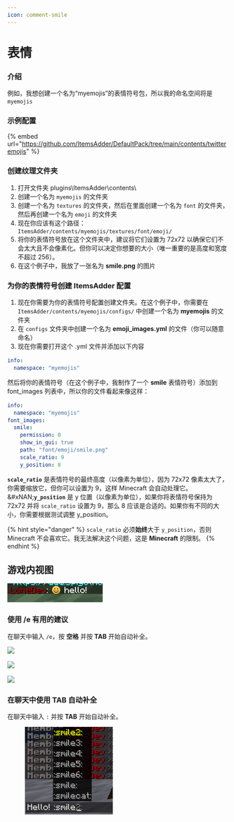 ```yaml
---
icon: comment-smile
---
```


# 表情

### 介绍

例如，我想创建一个名为“myemojis”的表情符号包，所以我的命名空间将是 `myemojis`

### 示例配置

{% embed url="https://github.com/ItemsAdder/DefaultPack/tree/main/contents/twitteremojis" %}

### 创建纹理文件夹

1. 打开文件夹 plugins\ItemsAdder\contents\\
2. 创建一个名为 `myemojis` 的文件夹
3. 创建一个名为 `textures` 的文件夹，然后在里面创建一个名为 `font` 的文件夹，然后再创建一个名为 `emoji` 的文件夹
4. 现在你应该有这个路径：`ItemsAdder/contents/myemojis/textures/font/emoji/`
5. 将你的表情符号放在这个文件夹中，建议将它们设置为 72x72 以确保它们不会太大且不会像素化。但你可以决定你想要的大小（唯一重要的是高度和宽度不超过 256）。
6. 在这个例子中，我放了一张名为 **smile.png** 的图片

### 为你的表情符号创建 ItemsAdder 配置

1. 现在你需要为你的表情符号配置创建文件夹。在这个例子中，你需要在 `ItemsAdder/contents/myemojis/configs/` 中创建一个名为 **myemojis** 的文件夹
2. 在 `configs` 文件夹中创建一个名为 **emoji\_images.yml** 的文件（你可以随意命名）
3. 现在你需要打开这个 .yml 文件并添加以下内容

```yaml
info:
  namespace: "myemojis"
```

然后将你的表情符号（在这个例子中，我制作了一个 **smile** 表情符号）添加到 font\_images 列表中，所以你的文件看起来像这样：

```yaml
info:
  namespace: "myemojis"
font_images:
  smile:
    permission: 0
    show_in_gui: true
    path: "font/emoji/smile.png"
    scale_ratio: 9
    y_position: 8
```

**`scale_ratio`** 是表情符号的最终高度（以像素为单位），因为 72x72 像素太大了，你需要缩放它，但你可以设置为 9，这样 Minecraft 会自动处理它。\
&#xNAN;**`y_position`** 是 y 位置（以像素为单位），如果你将表情符号保持为 72x72 并将 `scale_ratio` 设置为 9，那么 8 应该是合适的。如果你有不同的大小，你需要根据测试调整 y\_position。

{% hint style="danger" %}
`scale_ratio` 必须**始终**大于 `y_position`，否则 Minecraft 不会喜欢它。我无法解决这个问题，这是 **Minecraft** 的限制。
{% endhint %}

## 游戏内视图

![](<../../../.gitbook/assets/image_(116) (3) (1) (1) (1) (1) (1) (1) (1) (1) (1) (1) (1) (1) (1) (1) (1) (1) (1) (4).png>)

### 使用 /e 有用的建议

在聊天中输入 `/e`，按 **空格** 并按 **TAB** 开始自动补全。

![](../../../.gitbook/assets/image_\(112\).png)

![](../../../.gitbook/assets/image_\(111\).png)

![](../../../.gitbook/assets/image_\(113\).png)

### 在聊天中使用 TAB 自动补全

在聊天中输入 `:` 并按 **TAB** 开始自动补全。

<figure><img src="../../../.gitbook/assets/emoji_autocomplete_chat.png" alt=""><figcaption></figcaption></figure>
